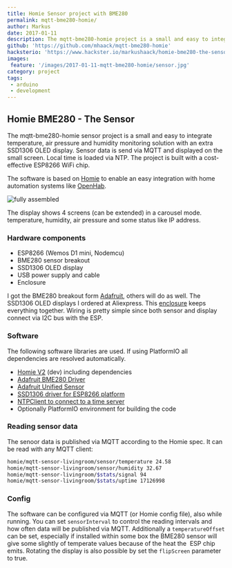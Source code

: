 ```yaml
---
title: Homie Sensor project with BME280
permalink: mqtt-bme280-homie/
author: Markus
date: 2017-01-11
description: The mqtt-bme280-homie project is a small and easy to integrate temperature, air pressure and humidity monitoring solution with an extra SSD1306 OLED display. Sensor data is send via MQTT and displayed on the small screen.
github: 'https://github.com/mhaack/mqtt-bme280-homie'
hacksterio: 'https://www.hackster.io/markushaack/homie-bme280-the-sensor-bad08d'
images:
 feature: '/images/2017-01-11-mqtt-bme280-homie/sensor.jpg'
category: project
tags:
 - arduino
 - development
---
```


## Homie BME280 - The Sensor

The mqtt-bme280-homie sensor project is a small and easy to integrate temperature, air pressure and humidity monitoring solution with an extra SSD1306 OLED display. Sensor data is send via MQTT and displayed on the small screen. Local time is loaded via NTP. The project is built with a cost-effective ESP8266 WiFi chip.

The software is based on [Homie](https://github.com/marvinroger/homie-esp8266) to enable an easy integration with home automation systems like [OpenHab](http://www.openhab.org/).

![fully assembled](/images/2017-01-11-mqtt-bme280-homie/box.jpg)

The display shows 4 screens (can be extended) in a carousel mode. temperature, humidity, air pressure and some status like IP address.

### Hardware components

- ESP8266 (Wemos D1 mini, Nodemcu)
- BME280 sensor breakout
- SSD1306 OLED display
- USB power supply and cable
- Enclosure

I got the BME280 breakout form [Adafruit](https://www.adafruit.com/product/2652), others will do as well. The SSD1306 OLED displays I ordered at Aliexpress. This [enclosure](https://www.amazon.de/gp/product/B00PZYMLJ4) keeps everything together. Wiring is pretty simple since both sensor and display connect via I2C bus with the ESP.

### Software

The following software libraries are used. If using PlatformIO all dependencies are resolved automatically.

- [Homie V2](https://github.com/marvinroger/homie-esp8266) (dev) including dependencies
- [Adafruit BME280 Driver](https://github.com/adafruit/Adafruit_BME280_Library)
- [Adafruit Unified Sensor](https://github.com/adafruit/Adafruit_Sensor)
- [SSD1306 driver for ESP8266 platform](https://github.com/squix78/esp8266-oled-ssd1306)
- [NTPClient to connect to a time server](https://github.com/arduino-libraries/NTPClient)
- Optionally PlatformIO environment for building the code

<github-badge repo="mhaack/mqtt-bme280-homie"></github-badge>

### Reading sensor data

The senoor data is published via MQTT according to the Homie spec. It can be read with any MQTT client:

```bash
homie/mqtt-sensor-livingroom/sensor/temperature 24.58
homie/mqtt-sensor-livingroom/sensor/humidity 32.67
homie/mqtt-sensor-livingroom/$stats/signal 94
homie/mqtt-sensor-livingroom/$stats/uptime 17126998
```

### Config

The software can be configured via MQTT (or Homie config file), also while running. You can set `sensorInterval` to control the reading intervals and how often data will be published via MQTT. Additionally a `temperatureOffset` can be set, especially if installed within some box the BME280 sensor will give some slightly of temperate values because of the heat the  ESP chip emits. Rotating the display is also possible by set the `flipScreen` parameter to true.
